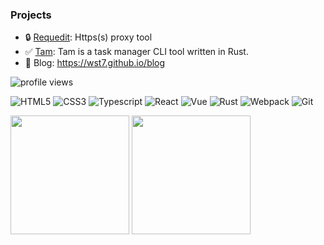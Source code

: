 
### Projects
- 🔒 [Requedit](https://github.com/requedit/requedit): Https(s) proxy tool
- ✅ [Tam](https://github.com/wst7/tam): Tam is a task manager CLI tool written in Rust.
- 🔭 Blog: https://wst7.github.io/blog

![profile views](https://komarev.com/ghpvc/?username=wst7&style=plastic)



![HTML5](https://img.shields.io/badge/-HTML5-red)
![CSS3](https://img.shields.io/badge/-CSS3-blue)
![Typescript](https://img.shields.io/badge/-Typescript-%234476c0)
![React](https://img.shields.io/badge/-React-%2361dafb)
![Vue](https://img.shields.io/badge/-Vue-%2365b687)
![Rust](https://img.shields.io/badge/-Rust-%23f54d27)
![Webpack](https://img.shields.io/badge/-Webpack-%2375afcc)
![Git](https://img.shields.io/badge/-Git-%23f54d27)

<div>
  <img style="height:190px"  src="https://github-readme-stats.vercel.app/api/?username=wst7&theme=radical&langs_count=10"  />
  <img style="height:190px" src="https://github-readme-stats.vercel.app/api/top-langs/?username=wst7&theme=tokyonight&layout=compact&&langs_count=10&hide=css,html,stylus,ejs,shell,glsl"  />
</div>







